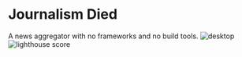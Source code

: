 # Journalism Died

A news aggregator with no frameworks and no build tools. 
<img src='https://i.ibb.co/k6FVjTb/Desktop.png' alt='desktop'/>
<img src='https://i.ibb.co/XSW4LQn/lighthouse-score.png' alt='lighthouse score'/>
